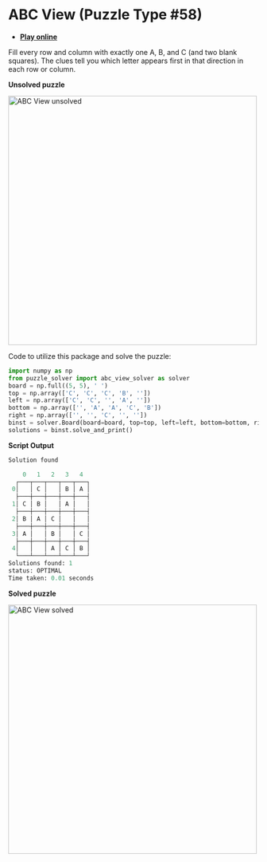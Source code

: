# ABC View (Puzzle Type #58)

* [**Play online**](https://www.brainbashers.com/showabcview.asp)

Fill every row and column with exactly one A, B, and C (and two blank squares).
The clues tell you which letter appears first in that direction in each row or column.

**Unsolved puzzle**

<img src="https://raw.githubusercontent.com/Ar-Kareem/puzzle_solver/master/images/puzzles/abc_view_unsolved.png" alt="ABC View unsolved" width="500">

Code to utilize this package and solve the puzzle:

```python
import numpy as np
from puzzle_solver import abc_view_solver as solver
board = np.full((5, 5), ' ')
top = np.array(['C', 'C', 'C', 'B', ''])
left = np.array(['C', 'C', '', 'A', ''])
bottom = np.array(['', 'A', 'A', 'C', 'B'])
right = np.array(['', '', 'C', '', ''])
binst = solver.Board(board=board, top=top, left=left, bottom=bottom, right=right, characters=['A', 'B', 'C'])
solutions = binst.solve_and_print()
```

**Script Output**

```python
Solution found

    0   1   2   3   4
  ┌───┬───┬───┬───┬───┐
 0│   │ C │   │ B │ A │
  ├───┼───┼───┼───┼───┤
 1│ C │ B │   │ A │   │
  ├───┼───┼───┼───┼───┤
 2│ B │ A │ C │   │   │
  ├───┼───┼───┼───┼───┤
 3│ A │   │ B │   │ C │
  ├───┼───┼───┼───┼───┤
 4│   │   │ A │ C │ B │
  └───┴───┴───┴───┴───┘
Solutions found: 1
status: OPTIMAL
Time taken: 0.01 seconds
```

**Solved puzzle**

<img src="https://raw.githubusercontent.com/Ar-Kareem/puzzle_solver/master/images/puzzles/abc_view_solved.png" alt="ABC View solved" width="500">
